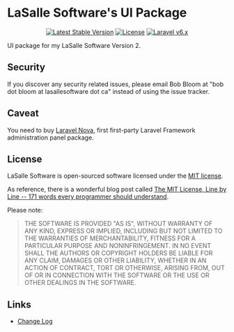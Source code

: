 # LaSalle Software's UI Package

<p align="center">
<a href="https://packagist.org/packages/lasallesoftware/lsv2-lasalleui-pkg"><img src="https://poser.pugx.org/lasallesoftware/lsv2-lasalleui-pkg/v/stable.svg" alt="Latest Stable Version"></a>
<a href="https://packagist.org/packages/lasallesoftware/lsv2-lasalleui-pkg"><img src="https://poser.pugx.org/lasallesoftware/lsv2-lasalleui-pkg/license.svg" alt="License"></a>
<a href="https://laravel.com/"><img src="https://img.shields.io/badge/Laravel-v6-brightgreen.svg?style=flat-square" alt="Laravel v6.x"></a> 
</p>

UI package for my LaSalle Software Version 2.

## Security

If you discover any security related issues, please email Bob Bloom at "bob dot bloom at lasallesoftware dot ca" instead of using the issue tracker.

## Caveat

You need to buy [Laravel Nova](https://nova.laravel.com/), first first-party Laravel Framework administration panel package.

## License

LaSalle Software is open-sourced software licensed under the [MIT license](https://opensource.org/licenses/MIT).

As reference, there is a wonderful blog post called [The MIT License, Line by Line -- 171 words every programmer should understand](https://writing.kemitchell.com/2016/09/21/MIT-License-Line-by-Line.html).

Please note:
>THE SOFTWARE IS PROVIDED "AS IS", WITHOUT WARRANTY OF ANY KIND, EXPRESS OR IMPLIED, INCLUDING BUT NOT LIMITED TO THE WARRANTIES OF MERCHANTABILITY, FITNESS FOR A PARTICULAR PURPOSE AND NONINFRINGEMENT. IN NO EVENT SHALL THE AUTHORS OR COPYRIGHT HOLDERS BE LIABLE FOR ANY CLAIM, DAMAGES OR OTHER LIABILITY, WHETHER IN AN ACTION OF CONTRACT, TORT OR OTHERWISE, ARISING FROM, OUT OF OR IN CONNECTION WITH THE SOFTWARE OR THE USE OR OTHER DEALINGS IN THE SOFTWARE.

## Links

* [Change Log](CHANGELOG.md)
